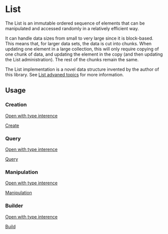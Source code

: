 # List

The List is an immutable ordered sequence of elements that can be manipulated and accessed randomly in a relatively efficient way.

It can handle data sizes from small to very large since it is block-based. This means that, for larger data sets, the data is cut into chunks. When updating one element in a large collection, this will only require copying of one chunk of data, and updating the element in the copy (and then updating the List administration). The rest of the chunks remain the same.

The List implementation is a novel data structure invented by the author of this library. See [List advaned topics](advanced.md) for more information.

## Usage

### Creation

[Open with type interence](https://codesandbox.io/s/rimbu-sandbox-d4tbk?previewwindow=console&view=split&editorsize=65&moduleview=1&module=/src/list/create.ts ':target blank :class=btn')

[Create](https://codesandbox.io/embed/rimbu-sandbox-d4tbk?previewwindow=console&view=split&editorsize=65&codemirror=1&moduleview=1&module=/src/list/create.ts ':include :type=iframe width=100% height=450px')

### Query

[Open with type interence](https://codesandbox.io/s/rimbu-sandbox-d4tbk?previewwindow=console&view=split&editorsize=65&moduleview=1&module=/src/list/query.ts ':target blank :class=btn')

[Query](https://codesandbox.io/embed/rimbu-sandbox-d4tbk?previewwindow=console&view=split&editorsize=65&codemirror=1&moduleview=1&module=/src/list/query.ts ':include :type=iframe width=100% height=450px')

### Manipulation

[Open with type interence](https://codesandbox.io/s/rimbu-sandbox-d4tbk?previewwindow=console&view=split&editorsize=65&moduleview=1&module=/src/list/manipulation.ts ':target blank :class=btn')

[Manipulation](https://codesandbox.io/embed/rimbu-sandbox-d4tbk?previewwindow=console&view=split&editorsize=65&codemirror=1&moduleview=1&module=/src/list/manipulation.ts ':include :type=iframe width=100% height=450px')

### Builder

[Open with type interence](https://codesandbox.io/s/rimbu-sandbox-d4tbk?previewwindow=console&view=split&editorsize=65&moduleview=1&module=/src/list/build.ts ':target blank :class=btn')

[Build](https://codesandbox.io/embed/rimbu-sandbox-d4tbk?previewwindow=console&view=split&editorsize=65&codemirror=1&moduleview=1&module=/src/list/build.ts ':include :type=iframe width=100% height=450px')
